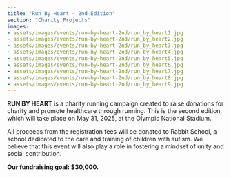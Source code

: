 ```yaml
---
title: "Run By Heart – 2nd Edition"
section: "Charity Projects"
images:
- assets/images/events/run-by-heart-2nd/run_by_heart1.jpg
- assets/images/events/run-by-heart-2nd/run_by_heart2.jpg
- assets/images/events/run-by-heart-2nd/run_by_heart3.jpg
- assets/images/events/run-by-heart-2nd/run_by_heart4.jpg
- assets/images/events/run-by-heart-2nd/run_by_heart5.jpg
- assets/images/events/run-by-heart-2nd/run_by_heart6.jpg
- assets/images/events/run-by-heart-2nd/run_by_heart7.jpg
- assets/images/events/run-by-heart-2nd/run_by_heart8.jpg
- assets/images/events/run-by-heart-2nd/run_by_heart9.jpg
---
```


**RUN BY HEART** is a charity running campaign created to raise donations for charity and promote healthcare through running. This is the second edition, which will take place on May 31, 2025, at the Olympic National Stadium.

All proceeds from the registration fees will be donated to Rabbit School, a school dedicated to the care and training of children with autism. We believe that this event will also play a role in fostering a mindset of unity and social contribution.

**Our fundraising goal: $30,000.**
